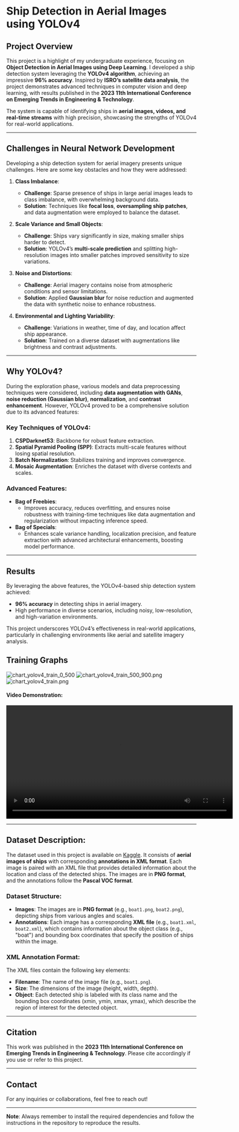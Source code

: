 # Ship Detection in Aerial Images using YOLOv4

## Project Overview
This project is a highlight of my undergraduate experience, focusing on **Object Detection in Aerial Images using Deep Learning**. I developed a ship detection system leveraging the **YOLOv4 algorithm**, achieving an impressive **96% accuracy**. Inspired by **ISRO’s satellite data analysis**, the project demonstrates advanced techniques in computer vision and deep learning, with results published in the **2023 11th International Conference on Emerging Trends in Engineering & Technology**.

The system is capable of identifying ships in **aerial images, videos, and real-time streams** with high precision, showcasing the strengths of YOLOv4 for real-world applications.

---

## Challenges in Neural Network Development
Developing a ship detection system for aerial imagery presents unique challenges. Here are some key obstacles and how they were addressed:

1. **Class Imbalance**:
   - **Challenge**: Sparse presence of ships in large aerial images leads to class imbalance, with overwhelming background data.
   - **Solution**: Techniques like **focal loss**, **oversampling ship patches**, and data augmentation were employed to balance the dataset.

2. **Scale Variance and Small Objects**:
   - **Challenge**: Ships vary significantly in size, making smaller ships harder to detect.
   - **Solution**: YOLOv4’s **multi-scale prediction** and splitting high-resolution images into smaller patches improved sensitivity to size variations.

3. **Noise and Distortions**:
   - **Challenge**: Aerial imagery contains noise from atmospheric conditions and sensor limitations.
   - **Solution**: Applied **Gaussian blur** for noise reduction and augmented the data with synthetic noise to enhance robustness.

4. **Environmental and Lighting Variability**:
   - **Challenge**: Variations in weather, time of day, and location affect ship appearance.
   - **Solution**: Trained on a diverse dataset with augmentations like brightness and contrast adjustments.

---

## Why YOLOv4?
During the exploration phase, various models and data preprocessing techniques were considered, including **data augmentation with GANs**, **noise reduction (Gaussian blur)**, **normalization**, and **contrast enhancement**. However, YOLOv4 proved to be a comprehensive solution due to its advanced features:

### Key Techniques of YOLOv4:
1. **CSPDarknet53**: Backbone for robust feature extraction.
2. **Spatial Pyramid Pooling (SPP)**: Extracts multi-scale features without losing spatial resolution.
3. **Batch Normalization**: Stabilizes training and improves convergence.
4. **Mosaic Augmentation**: Enriches the dataset with diverse contexts and scales.

### Advanced Features:
- **Bag of Freebies**:
  - Improves accuracy, reduces overfitting, and ensures noise robustness with training-time techniques like data augmentation and regularization without impacting inference speed.
- **Bag of Specials**:
  - Enhances scale variance handling, localization precision, and feature extraction with advanced architectural enhancements, boosting model performance.

---

## Results
By leveraging the above features, the YOLOv4-based ship detection system achieved:
- **96% accuracy** in detecting ships in aerial imagery.
- High performance in diverse scenarios, including noisy, low-resolution, and high-variation environments.

This project underscores YOLOv4’s effectiveness in real-world applications, particularly in challenging environments like aerial and satellite imagery analysis.

## Training Graphs

![chart_yolov4_train_0_500](chart_yolov4_train_0_500.png "chart_yolov4_train_0_500")
![chart_yolov4_train_500_900.png](chart_yolov4_train_500_900.png "chart_yolov4_train_500_900.png")
![chart_yolov4_train.png](chart_yolov4_train.png "chart_yolov4_train.png")

#### Video Demonstration:
<video width="600" controls>
  <source src="Output/output.mp4" type="video/mp4">
  Your browser does not support the video tag.
</video>

---

## Dataset Description:
The dataset used in this project is available on [Kaggle](https://www.kaggle.com/datasets/chetan0361/ship-dataset-with-annotations/data). It consists of **aerial images of ships** with corresponding **annotations in XML format**. Each image is paired with an XML file that provides detailed information about the location and class of the detected ships. The images are in **PNG format**, and the annotations follow the **Pascal VOC format**.

### Dataset Structure:
- **Images**: The images are in **PNG format** (e.g., `boat1.png`, `boat2.png`), depicting ships from various angles and scales.
- **Annotations**: Each image has a corresponding **XML file** (e.g., `boat1.xml`, `boat2.xml`), which contains information about the object class (e.g., "boat") and bounding box coordinates that specify the position of ships within the image.

### XML Annotation Format:
The XML files contain the following key elements:
- **Filename**: The name of the image file (e.g., `boat1.png`).
- **Size**: The dimensions of the image (height, width, depth).
- **Object**: Each detected ship is labeled with its class name and the bounding box coordinates (xmin, ymin, xmax, ymax), which describe the region of interest for the detected object.

---

## Citation
This work was published in the **2023 11th International Conference on Emerging Trends in Engineering & Technology**. Please cite accordingly if you use or refer to this project.

---

## Contact
For any inquiries or collaborations, feel free to reach out!

---

**Note**: Always remember to install the required dependencies and follow the instructions in the repository to reproduce the results.
